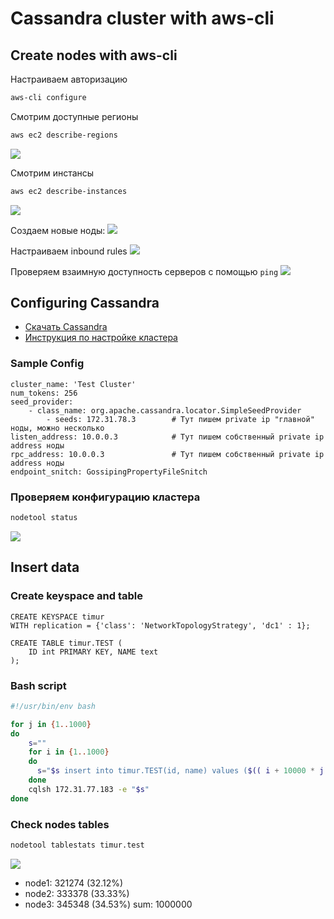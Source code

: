 
# Cassandra cluster with aws-cli

## Create nodes with aws-cli

Настраиваем авторизацию  
```bash
aws-cli configure
```

Смотрим доступные регионы
```bash
aws ec2 describe-regions
```
![](images/1.png)

Смотрим инстансы
```bash
aws ec2 describe-instances
```
![](images/2.png)

Создаем новые ноды:
![](images/3.png)

Настраиваем inbound rules
![](images/4.png)

Проверяем взаимную доступность серверов с помощью `ping` 
![](images/5.png)

## Configuring Cassandra

+ [Скачать Cassandra](https://cassandra.apache.org/download/)
+ [Инструкция по настройке кластера](https://www.jamescoyle.net/how-to/2448-create-a-simple-cassandra-cluster-with-3-nodes)

### Sample Config
```text
cluster_name: 'Test Cluster'
num_tokens: 256
seed_provider:
    - class_name: org.apache.cassandra.locator.SimpleSeedProvider
        - seeds: 172.31.78.3        # Тут пишем private ip "главной" ноды, можно несколько
listen_address: 10.0.0.3            # Тут пишем собственный private ip address ноды
rpc_address: 10.0.0.3               # Тут пишем собственный private ip address ноды
endpoint_snitch: GossipingPropertyFileSnitch
```

### Проверяем конфигурацию кластера

```bash
nodetool status
```
![](images/6.png)


## Insert data

### Create keyspace and table
```CQL
CREATE KEYSPACE timur
WITH replication = {'class': 'NetworkTopologyStrategy', 'dc1' : 1};

CREATE TABLE timur.TEST (
    ID int PRIMARY KEY, NAME text
);
```

### Bash script
```bash
#!/usr/bin/env bash

for j in {1..1000}
do
    s=""
    for i in {1..1000}
    do
      s="$s insert into timur.TEST(id, name) values ($(( i + 10000 * j )),  'name777');"
    done
    cqlsh 172.31.77.183 -e "$s"
done
```

### Check nodes tables
```bash
nodetool tablestats timur.test
```
![](images/7.png)

+ node1: 321274 (32.12%)
+ node2: 333378 (33.33%)
+ node3: 345348 (34.53%)
sum: 1000000